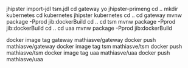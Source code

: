 jhipster import-jdl tsm.jdl
cd gateway
yo jhipster-primeng
cd ..
mkdir kubernetes
cd kubernetes
jhipster kubernetes
cd ..
cd gateway
mvnw package -Pprod jib:dockerBuild
cd ..
cd tsm
mvnw package -Pprod jib:dockerBuild
cd ..
cd uaa
mvnw package -Pprod jib:dockerBuild

docker image tag gateway mathiasve/gateway
docker push mathiasve/gateway
docker image tag tsm mathiasve/tsm
docker push mathiasve/tsm
docker image tag uaa mathiasve/uaa
docker push mathiasve/uaa